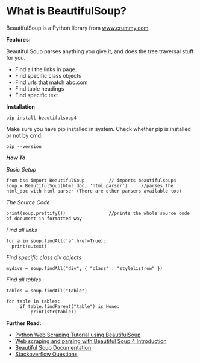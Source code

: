 # What is BeautifulSoup?
BeautifulSoup is a Python library from www.crummy.com

**Features:**

Beautiful Soup parses anything you give it, and does the tree traversal stuff for you.
 - Find all the links in page.
 - Find specific class objects
 - Find urls that match abc.com
 - Find table headings
 - Find specific text

**Installation**
```
pip install beautifulsoup4
```
Make sure you have pip installed in system. Check whether pip is installed or not by cmd:
```
pip --version
```

***How To***

*Basic Setup*
```
from bs4 import BeautifulSoup         // imports beautifulsoup4
soup = BeautifulSoup(html_doc, 'html.parser')     //parses the html_doc with html parser (There are other parsers available too)
```

*The Source Code*
```
print(soup.prettify())                //prints the whole source code of document in formatted way
```

*Find all links*
```
for a in soup.findAll('a',href=True):
  print(a.text)
```

*Find specific class div objects*
```
mydivs = soup.findAll("div", { "class" : "stylelistrow" })
```

*Find all tables*

```
tables = soup.findAll("table")

for table in tables:
     if table.findParent("table") is None:
         print(str(table))
```

**Further Read:**
 - [Python Web Scraping Tutorial using BeautifulSoup](https://www.dataquest.io/blog/web-scraping-tutorial-python/)
 - [Web scraping and parsing with Beautiful Soup 4 Introduction](https://pythonprogramming.net/introduction-scraping-parsing-beautiful-soup-tutorial/)
 - [Beautiful Soup Documentation](https://www.crummy.com/software/BeautifulSoup/bs4/doc/)
 - [Stackoverflow Questions](https://stackoverflow.com/questions/tagged/beautifulsoup)
